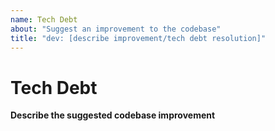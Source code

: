 ```yaml
---
name: Tech Debt
about: "Suggest an improvement to the codebase"
title: "dev: [describe improvement/tech debt resolution]"
---
```


# Tech Debt

**Describe the suggested codebase improvement**

<!-- Describe the specific technical debt and how the codebase can improve. -->

